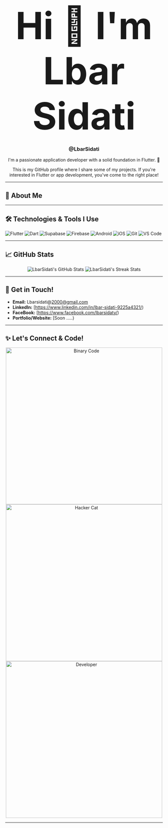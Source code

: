 <div align="center">
  <span style="font-size: 8.5em; font-weight: bold; vertical-align:middle;">Hi 👋 I'm Lbar Sidati </span>

  <h3>@LbarSidati</h3>
  <p>I'm a passionate application developer with a solid foundation in Flutter. 📱</p>
  <p>This is my GitHub profile where I share some of my projects. If you're interested in Flutter or app development, you've come to the right place!</p>
</div>

---

## 🚀 About Me

---


## 🛠️ Technologies & Tools I Use

![Flutter](https://img.shields.io/badge/Flutter-02569B?style=for-the-badge&logo=flutter&logoColor=white)
![Dart](https://img.shields.io/badge/Dart-0175C2?style=for-the-badge&logo=dart&logoColor=white)
![Supabase](https://img.shields.io/badge/Supabase-181818?style=for-the-badge&logo=supabase&logoColor=white) 
![Firebase](https://img.shields.io/badge/Firebase-FFCA28?style=for-the-badge&logo=firebase&logoColor=black)
![Android](https://img.shields.io/badge/Android-3DDC84?style=for-the-badge&logo=android&logoColor=white)
![iOS](https://img.shields.io/badge/iOS-000000?style=for-the-badge&logo=apple&logoColor=white)
![Git](https://img.shields.io/badge/Git-F05032?style=for-the-badge&logo=git&logoColor=white)
![VS Code](https://img.shields.io/badge/VS%20Code-007ACC?style=for-the-badge&logo=visual-studio-code&logoColor=white)

---

## 📈 GitHub Stats

<div align="center">
  <img src="https://github-readme-stats.vercel.app/api?username=LbarSidati&show_icons=true&theme=radical&hide_border=true" alt="LbarSidati's GitHub Stats" />
  <img src="https://github-readme-streak-stats.herokuapp.com/?user=LbarSidati&theme=dark&hide_border=true" alt="LbarSidati's Streak Stats" />
</div>

---

## 📧 Get in Touch!

* **Email:** Lbarsidati@2000@gmail.com
* **LinkedIn:** [https://www.linkedin.com/in/lbar-sidati-9225a4321/)
* **FaceBook:** [https://www.facebook.com/lbarsidaty/)
* **Portfolio/Website:** [Soon .....)

---

## ✨ Let's Connect & Code!

<div align="center">
  <img src="https://media.giphy.com/media/v1.Y2lkPTc5MGI3NjExOHI1OHZ5bmx4YjRjcjZnb21kNzQ3d25wZm14aDNrdDczMW1kYjZpbiZlcD12MV9pbnRlcm5hbF9naWZfYnlfaWQmY3Q9Zw/qgM4j7uJ69Kx7cQ8Sj/giphy.gif" alt="Binary Code" width="500"/>
  <img src="https://media.giphy.com/media/v1.Y2lkPTc5MGI3NjExZ2p1NnY5N2J0YzV1YjV3bHk5Zml6Nnl5MzdvZjA5b3N6MWUwaG50MiZlcD12MV9pbnRlcm5hbF9naWZfYnlfaWQmY3Q9Zw/kFLhP9K9Q3v24t1G1N/giphy.gif" alt="Hacker Cat" width="500"/>
  <img src="https://media.giphy.com/media/v1.Y2lkPTc5MGI3NjExbDVjOGZ4eDk5c292ZDNnbGZ3dG5nZ3M3Zmt5bmV5cW51eWVsOWE1bCZlcD12MV9pbnRlcm5hbF9naWZfYnlfaWQmY3Q9Zw/xTglO32XJzTf16S0tq/giphy.gif" alt="Developer" width="500"/>
</div>

---
